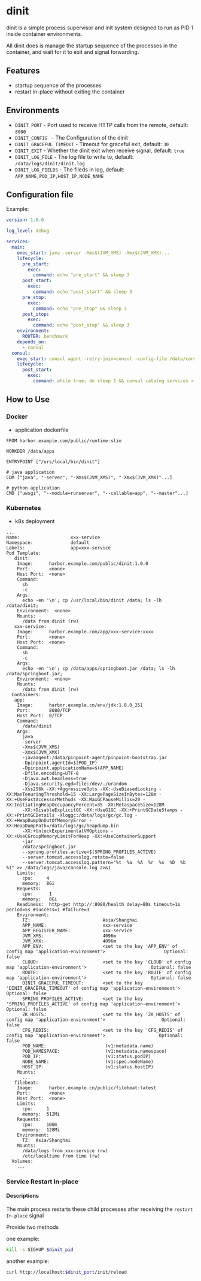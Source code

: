 # dinit

dinit is a simple process supervisor and init system designed to run as PID 1
inside container environments.

All dinit does is manage the startup sequence of the processes in the container, and
wait for it to exit and signal forwarding.


## Features

- startup sequence of the processes
- restart in-place without exiting the container

## Environments

- `DINIT_PORT` - Port used to receive HTTP calls from the remote, default: `8080`
- `DINIT_CONFIG ` - The Configuration of the dinit
- `DINIT_GRACEFUL_TIMEOUT` - Timeout for graceful exit, default: `30`
- `DINIT_EXIT` - Whether the dinit exit when receive signal, default: `true`
- `DINIT_LOG_FILE` - The log file to write to, default: `/data/logs/dinit/dinit.log`
- `DINIT_LOG_FIELDS` - The fileds in log, default: `APP_NAME,POD_IP,HOST_IP,NODE_NAME`

## Configuration file

Example:

```yaml
version: 1.0.0

log_level: debug

services:
  main:
    exec_start: java -server -Xms$(JVM_XMS) -Xmx$(JVM_XMX)...
    lifecycle:
      pre_start:
        exec:
          command: echo "pre_start" && sleep 3
      post_start:
        exec:
          command: echo "post_start" && sleep 3
      pre_stop:
        exec:
          command: echo "pre_stop" && sleep 3
      post_stop:
        exec:
          command: echo "post_stop" && sleep 3
    environment:
      ROUTER: benchmark
    depends_on:
      - consul
  consul:
    exec_start: consul agent -retry-join=consul -config-file /data/consul/config.json
    lifecycle:
      post_start:
        exec:
          command: while true; do sleep 1 && consul catalog services > /dev/null && exit 0 ;done
```

## How to Use

### Docker

- application dockerfile

```
FROM harbor.example.com/public/runtime:slim

WORKDIR /data/apps

ENTRYPOINT ["/urs/local/bin/dinit"]

# java application
CDM ["java", "-server", "-Xms$(JVM_XMS)", "-Xmx$(JVM_XMX)"...]

# python application
CMD ["uwsgi", "--module=runserver", "--callable=app", "--master"...]
```

### Kubernetes

- k8s deployment

```
...
Name:                   xxx-service
Namespace:              default
Labels:                 app=xxx-service
Pod Template:
   dinit:
    Image:      harbor.example.com/public/dinit:1.0.0
    Port:       <none>
    Host Port:  <none>
    Command:
      sh
      -c
    Args:
      echo -en '\n'; cp /usr/local/bin/dinit /data; ls -lh /data/dinit;
    Environment:  <none>
    Mounts:
      /data from dinit (rw)
   xxx-service:
    Image:      harbor.example.com/app/xxx-service:xxxx
    Port:       <none>
    Host Port:  <none>
    Command:
      sh
      -c
    Args:
      echo -en '\n'; cp /data/apps/springboot.jar /data; ls -lh /data/springboot.jar;
    Environment:  <none>
    Mounts:
      /data from dinit (rw)
  Containers:
   app:
    Image:      harbor.example.cn/env/jdk:1.8.0_251
    Port:       8080/TCP
    Host Port:  0/TCP
    Command:
      /data/dinit
    Args:
      java
      -server
      -Xms$(JVM_XMS)
      -Xmx$(JVM_XMX)
      -javaagent:/data/pinpoint-agent/pinpoint-bootstrap.jar
      -Dpinpoint.agentId=$(POD_IP)
      -Dpinpoint.applicationName=$(APP_NAME)
      -Dfile.encoding=UTF-8
      -Djava.awt.headless=true
      -Djava.security.egd=file:/dev/./urandom
      -Xss256k -XX:+AggressiveOpts -XX:-UseBiasedLocking -XX:MaxTenuringThreshold=15 -XX:LargePageSizeInBytes=128m -XX:+UseFastAccessorMethods -XX:MaxGCPauseMillis=20 -XX:InitiatingHeapOccupancyPercent=35 -XX:MetaspaceSize=128M
      -XX:+DisableExplicitGC -XX:+UseG1GC -XX:+PrintGCDateStamps -XX:+PrintGCDetails -Xloggc:/data/logs/gc/gc.log -XX:+HeapDumpOnOutOfMemoryError -XX:HeapDumpPath=/data/logs/gc/heapdump.bin
      -XX:+UnlockExperimentalVMOptions -XX:+UseCGroupMemoryLimitForHeap -XX:+UseContainerSupport
      -jar
      /data/springboot.jar
      --spring.profiles.active=$(SPRING_PROFILES_ACTIVE)
      --server.tomcat.accesslog.rotate=false
      --server.tomcat.accesslog.pattern="%t  %a  %A  %r  %s  %D  %b  %I" >> /data/logs/java/console.log 2>&1
    Limits:
      cpu:     4
      memory:  8Gi
    Requests:
      cpu:      1
      memory:   8Gi
    Readiness:  http-get http://:8080/health delay=80s timeout=1s period=5s #success=1 #failure=3
    Environment:
      TZ:                           Asia/Shanghai
      APP_NAME:                     xxx-service
      APP_REGISTER_NAME:            xxx-service
      JVM_XMS:                      4096m
      JVM_XMX:                      4096m
      APP_ENV:                      <set to the key 'APP_ENV' of config map 'application-environment'>                      Optional: false
      CLOUD:                        <set to the key 'CLOUD' of config map 'application-environment'>                        Optional: false
      ROUTE:                        <set to the key 'ROUTE' of config map 'application-environment'>                        Optional: false
      DINIT_GRACEFUL_TIMEOUT:       <set to the key 'DINIT_GRACEFUL_TIMEOUT' of config map 'application-environment'>       Optional: false
      SPRING_PROFILES_ACTIVE:       <set to the key 'SPRING_PROFILES_ACTIVE' of config map 'application-environment'>       Optional: false
      ZK_HOSTS:                     <set to the key 'ZK_HOSTS' of config map 'application-environment'>                     Optional: false
      CFG_REDIS:                    <set to the key 'CFG_REDIS' of config map 'application-environment'>                    Optional: false
      POD_NAME:                      (v1:metadata.name)
      POD_NAMESPACE:                 (v1:metadata.namespace)
      POD_IP:                        (v1:status.podIP)
      NODE_NAME:                     (v1:spec.nodeName)
      HOST_IP:                       (v1:status.hostIP)
    Mounts:
      ...
   filebeat:
    Image:      harbor.example.cn/public/filebeat:latest
    Port:       <none>
    Host Port:  <none>
    Limits:
      cpu:     1
      memory:  512Mi
    Requests:
      cpu:     100m
      memory:  128Mi
    Environment:
      TZ:  Asia/Shanghai
    Mounts:
      /data/logs from xxx-service (rw)
      /etc/localtime from time (rw)
  Volumes:
    ...
```


### Service Restart In-place

#### Descriptions

The main process restarts these child processes after receiving the `restart In-place` signal


Provide two methods

one example:
```bash
kill -s SIGHUP $dinit_pid
```

another example:

```bash
curl http://localhost:$dinit_port/init/reload
```
